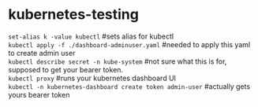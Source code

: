# kubernetes-testing

`set-alias k -value kubectl` #sets alias for kubectl<br>
`kubectl apply -f ./dashboard-adminuser.yaml`  #needed to apply this yaml to create admin user<br>
`kubectl describe secret -n kube-system` #not sure what this is for, supposed to get your bearer token.<br>
`kubectl proxy` #runs your kubernetes dashboard UI<br>
`kubectl -n kubernetes-dashboard create token admin-user` #actually gets yours bearer token<br>
